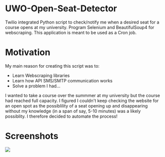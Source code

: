 # UWO-Open-Seat-Detector
Twilio integrated Python script to check/notify me when a desired seat for a course opens at my university. Program Selenium and BeautifulSoup4 for webscraping. This application is meant to be used as a Cron job.

# Motivation
My main reason for creating this script was to:

- Learn Webscraping libraries
- Learn how API SMS/SMTP communication works
- Solve a problem I had...

I wanted to take a course over the summmer at my university but the course had reached full capacity. I figured I couldn't keep checking the website for an open spot as the possiblility of a seat opening up and disappearing without my knowledge (in a span of say, 5-10 minutes) was a likely possiblity. I therefore decided to automate the process!

# Screenshots
<img src = "Images/image1.jpg">
